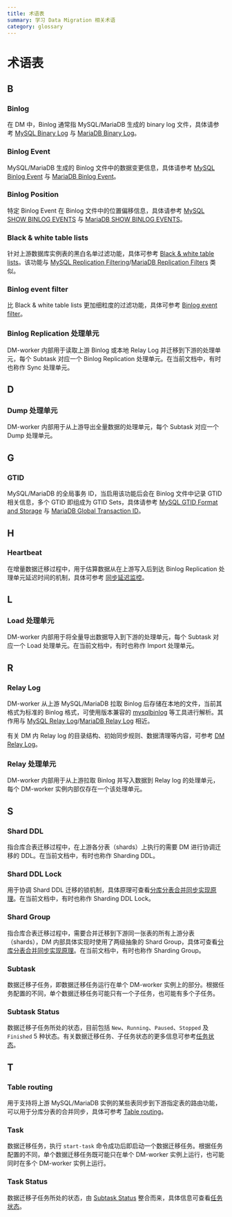 ```yaml
---
title: 术语表
summary: 学习 Data Migration 相关术语
category: glossary
---
```


# 术语表

## B

### Binlog

在 DM 中，Binlog 通常指 MySQL/MariaDB 生成的 binary log 文件，具体请参考 [MySQL Binary Log](https://dev.mysql.com/doc/internals/en/binary-log.html) 与 [MariaDB Binary Log](https://mariadb.com/kb/en/library/binary-log/)。

### Binlog Event

MySQL/MariaDB 生成的 Binlog 文件中的数据变更信息，具体请参考 [MySQL Binlog Event](https://dev.mysql.com/doc/internals/en/binlog-event.html) 与 [MariaDB Binlog Event](https://mariadb.com/kb/en/library/1-binlog-events/)。

### Binlog Position

特定 Binlog Event 在 Binlog 文件中的位置偏移信息，具体请参考 [MySQL SHOW BINLOG EVENTS](https://dev.mysql.com/doc/refman/8.0/en/show-binlog-events.html) 与 [MariaDB SHOW BINLOG EVENTS](https://mariadb.com/kb/en/library/show-binlog-events/)。

### Black & white table lists

针对上游数据库实例表的黑白名单过滤功能，具体可参考 [Black & white table lists](/dev/reference/tools/data-migration/overview.md#black--white-table-lists)。该功能与 [MySQL Replication Filtering](https://dev.mysql.com/doc/refman/5.6/en/replication-rules.html)/[MariaDB Replication Filters](https://mariadb.com/kb/en/library/replication-filters/) 类似。

### Binlog event filter

比 Black & white table lists 更加细粒度的过滤功能，具体可参考 [Binlog event filter](/dev/reference/tools/data-migration/overview.md#binlog-event-filter)。

### Binlog Replication 处理单元

DM-worker 内部用于读取上游 Binlog 或本地 Relay Log 并迁移到下游的处理单元，每个 Subtask 对应一个 Binlog Replication 处理单元。在当前文档中，有时也称作 Sync 处理单元。

## D

### Dump 处理单元

DM-worker 内部用于从上游导出全量数据的处理单元，每个 Subtask 对应一个 Dump 处理单元。

## G

### GTID

MySQL/MariaDB 的全局事务 ID，当启用该功能后会在 Binlog 文件中记录 GTID 相关信息，多个 GTID 即组成为 GTID Sets，具体请参考 [MySQL GTID Format and Storage](https://dev.mysql.com/doc/refman/5.7/en/replication-gtids-concepts.html) 与 [MariaDB Global Transaction ID](https://mariadb.com/kb/en/library/gtid/)。

## H

### Heartbeat

在增量数据迁移过程中，用于估算数据从在上游写入后到达 Binlog Replication 处理单元延迟时间的机制，具体可参考 [同步延迟监控](/dev/reference/tools/data-migration/features#同步延迟监控)。

## L

### Load 处理单元

DM-worker 内部用于将全量导出数据导入到下游的处理单元，每个 Subtask 对应一个 Load 处理单元。在当前文档中，有时也称作 Import 处理单元。

## R

### Relay Log

DM-worker 从上游 MySQL/MariaDB 拉取 Binlog 后存储在本地的文件，当前其格式为标准的 Binlog 格式，可使用版本兼容的 [mysqlbinlog](https://dev.mysql.com/doc/refman/8.0/en/mysqlbinlog.html) 等工具进行解析。其作用与 [MySQL Relay Log](https://dev.mysql.com/doc/refman/5.7/en/slave-logs-relaylog.html)/[MariaDB Relay Log](https://mariadb.com/kb/en/library/relay-log/) 相近。

有关 DM 内 Relay log 的目录结构、初始同步规则、数据清理等内容，可参考 [DM Relay Log](https://pingcap.com/docs-cn/stable/reference/tools/data-migration/relay-log/)。

### Relay 处理单元

DM-worker 内部用于从上游拉取 Binlog 并写入数据到 Relay log 的处理单元，每个 DM-worker 实例内部仅存在一个该处理单元。

## S

### Shard DDL

指合库合表迁移过程中，在上游各分表（shards）上执行的需要 DM 进行协调迁移的 DDL。在当前文档中，有时也称作 Sharding DDL。

### Shard DDL Lock

用于协调 Shard DDL 迁移的锁机制，具体原理可查看[分库分表合并同步实现原理](/dev/reference/tools/data-migration/features/shard-merge.md#实现原理)。在当前文档中，有时也称作 Sharding DDL Lock。

### Shard Group

指合库合表迁移过程中，需要合并迁移到下游同一张表的所有上游分表（shards），DM 内部具体实现时使用了两级抽象的 Shard Group，具体可查看[分库分表合并同步实现原理](/dev/reference/tools/data-migration/features/shard-merge.md#实现原理)。在当前文档中，有时也称作 Sharding Group。

### Subtask

数据迁移子任务，即数据迁移任务运行在单个 DM-worker 实例上的部分。根据任务配置的不同，单个数据迁移任务可能只有一个子任务，也可能有多个子任务。

### Subtask Status

数据迁移子任务所处的状态，目前包括 `New`、`Running`、`Paused`、`Stopped` 及 `Finished` 5 种状态。有关数据迁移任务、子任务状态的更多信息可参考[任务状态](/dev/reference/tools/data-migration/query-status.md#任务状态)。 

## T

### Table routing

用于支持将上游 MySQL/MariaDB 实例的某些表同步到下游指定表的路由功能，可以用于分库分表的合并同步，具体可参考 [Table routing](/dev/reference/tools/data-migration/features/overview.md#table-routing)。

### Task

数据迁移任务，执行 `start-task` 命令成功后即启动一个数据迁移任务。根据任务配置的不同，单个数据迁移任务既可能只在单个 DM-worker 实例上运行，也可能同时在多个 DM-worker 实例上运行。

### Task Status

数据迁移子任务所处的状态，由 [Subtask Status](#subtask-status) 整合而来，具体信息可查看[任务状态](/dev/reference/tools/data-migration/query-status.md#任务状态)。
